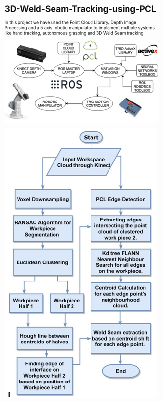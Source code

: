 # 3D-Weld-Seam-Tracking-using-PCL
In this project we have used the Point Cloud Library/ Depth Image Processing and a 5 axis robotic manipulator to implement multiple systems like hand tracking, autonomous grasping and 3D Weld Seam tracking

<p align="center">
  <img src="hardware.jpg" width="1000"/>
  
</p>

<p align="center">
  <img src="flow.png" width="500"/>
  
</p>

